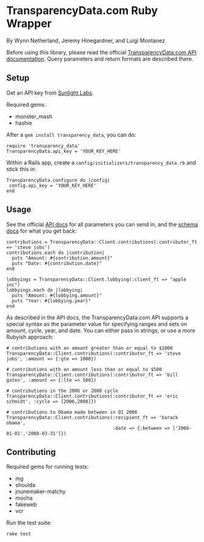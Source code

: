 # TransparencyData.com Ruby Wrapper

By Wynn Netherland, Jeremy Hinegardner, and Luigi Montanez

Before using this library, please read the official [TransparencyData.com API documentation](http://transparencydata.com/api/). Query parameters and return formats are described there.

## Setup

Get an API key from [Sunlight Labs](http://services.sunlightlabs.com/).

Required gems:

* monster_mash
* hashie

After a `gem install transparency_data`, you can do:

    require 'transparency_data'
    TransparencyData.api_key = 'YOUR_KEY_HERE'
      
Within a Rails app, create a `config/initializers/transparency_data.rb` and stick this in:

    TransparencyData.configure do |config|
     config.api_key = 'YOUR_KEY_HERE'
    end

## Usage

See the official [API docs](http://transparencydata.com/api/) for all parameters you can send in, and the [schema docs](http://transparencydata.com/docs/) for what you get back:

    contributions = TransparencyData::Client.contributions(:contributor_ft => 'steve jobs')
    contributions.each do |contribution|
      puts "Amount: #{contribution.amount}"
      puts "Date: #{contribution.date}"
    end
    
    lobbyings = TransparencyData::Client.lobbying(:client_ft => "apple inc")
    lobbyings.each do |lobbying|
      puts "Amount: #{lobbying.amount}"
      puts "Year: #{lobbying.year}"
    end

As described in the API docs, the TransparencyData.com API supports a special syntax as the parameter value for specifying ranges and sets on amount, cycle, year, and date. You can either pass in strings, or use a more Rubyish approach:

    # contributions with an amount greater than or equal to $1000
    TransparencyData::Client.contributions(:contributor_ft => 'steve jobs', :amount => {:gte => 1000})

    # contributions with an amount less than or equal to $500
    TransparencyData::Client.contributions(:contributor_ft => 'bill gates', :amount => {:lte => 500})
    
    # contributions in the 2006 or 2008 cycle
    TransparencyData::Client.contributions(:contributor_ft => 'eric schmidt', :cycle => [2006,2008]})

    # contributions to Obama made between in Q1 2008
    TransparencyData::Client.contributions(:recipient_ft => 'barack obama',
                                           :date => {:between => ['2008-01-01','2008-03-31']})
                                           
## Contributing

Required gems for running tests:

* mg
* shoulda
* jnunemaker-matchy
* mocha
* fakeweb
* vcr

Run the test suite:

    rake test